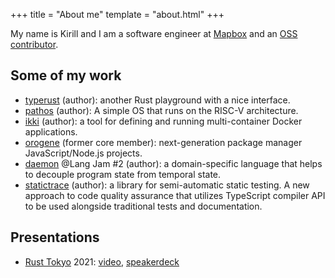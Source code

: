 +++
title = "About me"
template = "about.html"
+++

My name is Kirill and I am a software engineer at [Mapbox](https://www.mapbox.com/) and an [OSS contributor](https://github.com/jlkiri).

## Some of my work

- [typerust](https://github.com/jlkiri/typerust) (author): another Rust playground with a nice interface.
- [pathos](https://github.com/jlkiri/pathos) (author): A simple OS that runs on the RISC-V architecture.
- [ikki](https://github.com/jlkiri/ikki) (author): a tool for defining and running multi-container Docker applications.
- [orogene](https://github.com/orogene/orogene) (former core member): next-generation package manager JavaScript/Node.js projects.
- [daemon](https://github.com/langjam/jam0002/tree/main/daemon) @Lang Jam #2 (author): a domain-specific language that helps to decouple program state from temporal state.
- [statictrace](https://github.com/yumemi-inc/statictrace) (author): a library for semi-automatic static testing. A new approach to code quality assurance that utilizes TypeScript compiler API to be used alongside traditional tests and documentation.

## Presentations
-  [Rust Tokyo](https://rust.tokyo/2021/lineup/en) 2021: [video](https://www.youtube.com/watch?v=qIUB7dPt5ZU), [speakerdeck](https://speakerdeck.com/jlkiri/node-dot-js-in-rust-how-to-do-it-and-what-to-expect-from-it)
